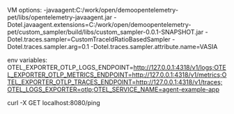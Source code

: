 VM options:
-javaagent:C:/work/open/demoopentelemetry-pet/libs/opentelemetry-javaagent.jar -Dotel.javaagent.extensions=C:/work/open/demoopentelemetry-pet/custom_sampler/build/libs/custom_sampler-0.0.1-SNAPSHOT.jar -Dotel.traces.sampler=CustomTraceIdRatioBasedSampler -Dotel.traces.sampler.arg=0.1 -Dotel.traces.sampler.attribute.name=VASIA

env variables:
OTEL_EXPORTER_OTLP_LOGS_ENDPOINT=http://127.0.0.1:4318/v1/logs;OTEL_EXPORTER_OTLP_METRICS_ENDPOINT=http://127.0.0.1:4318/v1/metrics;OTEL_EXPORTER_OTLP_TRACES_ENDPOINT=http://127.0.0.1:4318/v1/traces;OTEL_LOGS_EXPORTER=otlp;OTEL_SERVICE_NAME=agent-example-app

curl -X GET localhost:8080/ping
